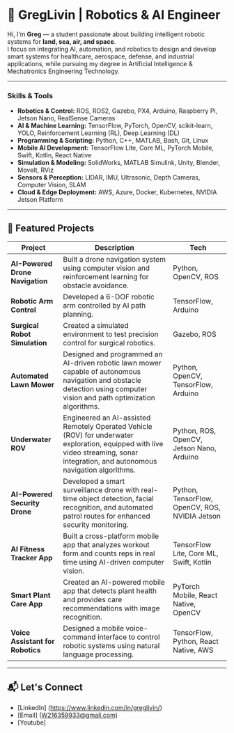 # 🤖 GregLivin | Robotics & AI Engineer  

Hi, I’m **Greg** — a student passionate about building intelligent robotic systems for **land, sea, air, and space**.  
I focus on integrating AI, automation, and robotics to design and develop smart systems for healthcare, aerospace, defense, and industrial applications, while pursuing my degree in Artificial Intelligence & Mechatronics Engineering Technology.

---

### **Skills & Tools**

- **Robotics & Control:** ROS, ROS2, Gazebo, PX4, Arduino, Raspberry Pi, Jetson Nano, RealSense Cameras  
- **AI & Machine Learning:** TensorFlow, PyTorch, OpenCV, scikit-learn, YOLO, Reinforcement Learning (RL), Deep Learning (DL)  
- **Programming & Scripting:** Python, C++, MATLAB, Bash, Git, Linux  
- **Mobile AI Development:** TensorFlow Lite, Core ML, PyTorch Mobile, Swift, Kotlin, React Native  
- **Simulation & Modeling:** SolidWorks, MATLAB Simulink, Unity, Blender, MoveIt, RViz  
- **Sensors & Perception:** LIDAR, IMU, Ultrasonic, Depth Cameras, Computer Vision, SLAM  
- **Cloud & Edge Deployment:** AWS, Azure, Docker, Kubernetes, NVIDIA Jetson Platform  

---

## 🚀 Featured Projects
| Project | Description | Tech |
|----------|-------------|------|
| **AI-Powered Drone Navigation** | Built a drone navigation system using computer vision and reinforcement learning for obstacle avoidance. | Python, OpenCV, ROS |
| **Robotic Arm Control** | Developed a 6-DOF robotic arm controlled by AI path planning. | TensorFlow, Arduino |
| **Surgical Robot Simulation** | Created a simulated environment to test precision control for surgical robotics. | Gazebo, ROS |
| **Automated Lawn Mower** | Designed and programmed an AI-driven robotic lawn mower capable of autonomous navigation and obstacle detection using computer vision and path optimization algorithms. | Python, OpenCV, TensorFlow, Arduino |
| **Underwater ROV** | Engineered an AI-assisted Remotely Operated Vehicle (ROV) for underwater exploration, equipped with live video streaming, sonar integration, and autonomous navigation algorithms. | Python, ROS, OpenCV, Jetson Nano, Arduino |
| **AI-Powered Security Drone** | Developed a smart surveillance drone with real-time object detection, facial recognition, and automated patrol routes for enhanced security monitoring. | Python, TensorFlow, OpenCV, ROS, NVIDIA Jetson |
| **AI Fitness Tracker App** | Built a cross-platform mobile app that analyzes workout form and counts reps in real time using AI-driven computer vision. | TensorFlow Lite, Core ML, Swift, Kotlin |
| **Smart Plant Care App** | Created an AI-powered mobile app that detects plant health and provides care recommendations with image recognition. | PyTorch Mobile, React Native, OpenCV |
| **Voice Assistant for Robotics** | Designed a mobile voice-command interface to control robotic systems using natural language processing. | TensorFlow, Python, React Native, AWS |

---

## 📬 Let's Connect
- [LinkedIn] (https://www.linkedin.com/in/greglivin/) 
- [Email] (W216359933@gmail.com)
- [Youtube]
